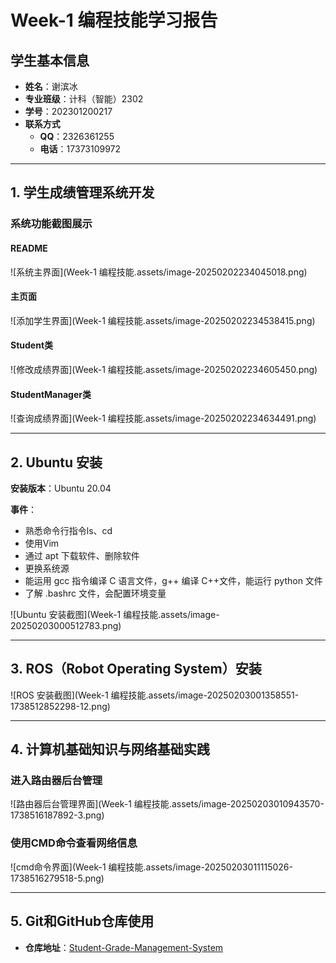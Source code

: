# Week-1 编程技能学习报告

## 学生基本信息

- **姓名**：谢滨冰
- **专业班级**：计科（智能）2302
- **学号**：202301200217
- **联系方式**
  - **QQ**：2326361255
  - **电话**：17373109972

---

## 1. 学生成绩管理系统开发

### 系统功能截图展示

#### README

![系统主界面](Week-1 编程技能.assets/image-20250202234045018.png)

#### 主页面

![添加学生界面](Week-1 编程技能.assets/image-20250202234538415.png)

#### Student类

![修改成绩界面](Week-1 编程技能.assets/image-20250202234605450.png)

#### StudentManager类

![查询成绩界面](Week-1 编程技能.assets/image-20250202234634491.png)

---

## 2. Ubuntu 安装

**安装版本**：Ubuntu 20.04

**事件**： 

- 熟悉命令行指令ls、cd
- 使用Vim
- 通过 apt 下载软件、删除软件
- 更换系统源
- 能运用 gcc 指令编译 C 语言文件，g++ 编译 C++文件，能运行 python 文件
- 了解 .bashrc 文件，会配置环境变量




![Ubuntu 安装截图](Week-1 编程技能.assets/image-20250203000512783.png)

---

## 3. ROS（Robot Operating System）安装

![ROS 安装截图](Week-1 编程技能.assets/image-20250203001358551-1738512852298-12.png)

---

## 4. 计算机基础知识与网络基础实践

### 进入路由器后台管理

![路由器后台管理界面](Week-1 编程技能.assets/image-20250203010943570-1738516187892-3.png)

### 使用CMD命令查看网络信息

![cmd命令界面](Week-1 编程技能.assets/image-20250203011115026-1738516279518-5.png)

---

## 5. Git和GitHub仓库使用

- **仓库地址**：[Student-Grade-Management-System](https://github.com/amazing-ice/Student-Grade-Management-System.git)